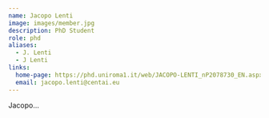 ```yaml
---
name: Jacopo Lenti
image: images/member.jpg
description: PhD Student
role: phd
aliases:
  - J. Lenti
  - J Lenti
links:
  home-page: https://phd.uniroma1.it/web/JACOPO-LENTI_nP2078730_EN.aspx
  email: jacopo.lenti@centai.eu
---
```


Jacopo...
